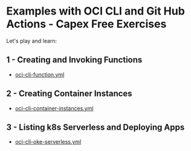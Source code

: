 # Examples with OCI CLI and Git Hub Actions - Capex Free Exercises

Let's play and learn:

## 1 - Creating and Invoking Functions


  - [oci-cli-function.yml](.github/workflows/oci-cli-functions.yml)


## 2 - Creating Container Instances

  - [oci-cli-container-instances.yml](.github/workflows/oci-cli-container-instances.yml)


## 3 - Listing k8s Serverless and Deploying Apps


  - [oci-cli-oke-serverless.yml](.github/workflows/oci-cli-oke-serverless.yml)






